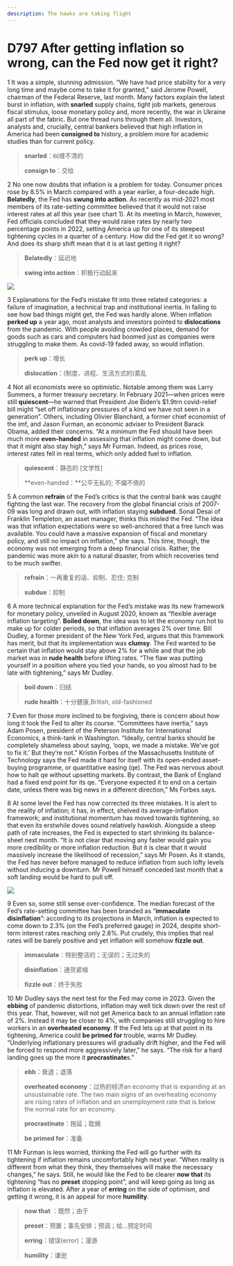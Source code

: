 ```yaml
---
description: The hawks are taking flight
---
```


# D797 After getting inflation so wrong, can the Fed now get it right?
1 It was a simple, stunning admission. “We have had price stability for a very long time and maybe come to take it for granted,” said Jerome Powell, chairman of the Federal Reserve, last month. Many factors explain the latest burst in inflation, with **snarled** supply chains, tight job markets, generous fiscal stimulus, loose monetary policy and, more recently, the war in Ukraine all part of the fabric. But one thread runs through them all. Investors, analysts and, crucially, central bankers believed that high inflation in America had been **consigned to** history, a problem more for academic studies than for current policy.

> **snarled**：纠缠不清的
 > 
> **consign to**：交给
 > 

2 No one now doubts that inflation is a problem for today. Consumer prices rose by 8.5% in March compared with a year earlier, a four-decade high. **Belatedly**, the Fed has **swung into action**. As recently as mid-2021 most members of its rate-setting committee believed that it would not raise interest rates at all this year (see chart 1). At its meeting in March, however, Fed officials concluded that they would raise rates by nearly two percentage points in 2022, setting America up for one of its steepest tightening cycles in a quarter of a century. How did the Fed get it so wrong? And does its sharp shift mean that it is at last getting it right?

> **Belatedly**：延迟地
 > 
> **swing into action**：积极行动起来
 > 

![](./archive/img/boxcnpyYaphYZ3D6kkBqfYdwGzh.png)

3 Explanations for the Fed’s mistake fit into three related categories: a failure of imagination, a technical trap and institutional inertia. In failing to see how bad things might get, the Fed was hardly alone. When inflation **perked up** a year ago, most analysts and investors pointed to **dislocations** from the pandemic. With people avoiding crowded places, demand for goods such as cars and computers had boomed just as companies were struggling to make them. As covid-19 faded away, so would inflation.

> **perk up**：增长
 > 
> **dislocation**：(制度、进程、生活方式的)紊乱
 > 

4 Not all economists were so optimistic. Notable among them was Larry Summers, a former treasury secretary. In February 2021—when prices were still **quiescent**—he warned that President Joe Biden’s $1.9trn covid-relief bill might “set off inflationary pressures of a kind we have not seen in a generation”. Others, including Olivier Blanchard, a former chief economist of the imf, and Jason Furman, an economic adviser to President Barack Obama, added their concerns. “At a minimum the Fed should have been much more **even-handed** in assessing that inflation might come down, but that it might also stay high,” says Mr Furman. Indeed, as prices rose, interest rates fell in real terms, which only added fuel to inflation.

> **quiescent**：静态的 [文学性]
 > 
> **even-handed：**公平无私的; 不偏不倚的
 > 

5 A common **refrain** of the Fed’s critics is that the central bank was caught fighting the last war. The recovery from the global financial crisis of 2007-09 was long and drawn out, with inflation staying **subdued**. Sonal Desai of Franklin Templeton, an asset manager, thinks this misled the Fed. “The idea was that inflation expectations were so well-anchored that a free lunch was available. You could have a massive expansion of fiscal and monetary policy, and still no impact on inflation,” she says. This time, though, the economy was not emerging from a deep financial crisis. Rather, the pandemic was more akin to a natural disaster, from which recoveries tend to be much swifter.

> **refrain**：一再重复的话、抑制、忍住; 克制
 > 
> **subdue**：抑制
 > 

6 A more technical explanation for the Fed’s mistake was its new framework for monetary policy, unveiled in August 2020, known as “flexible average inflation targeting”. **Boiled down**, the idea was to let the economy run hot to make up for colder periods, so that inflation averages 2% over time. Bill Dudley, a former president of the New York Fed, argues that this framework has merit, but that its implementation was **clumsy**. The Fed wanted to be certain that inflation would stay above 2% for a while and that the job market was in **rude health** before lifting rates. “The flaw was putting yourself in a position where you tied your hands, so you almost had to be late with tightening,” says Mr Dudley.

> **boil down**：归结
 > 
> **rude health**：十分健康,British, old-fashioned
 > 

7 Even for those more inclined to be forgiving, there is concern about how long it took the Fed to alter its course. “Committees have inertia,” says Adam Posen, president of the Peterson Institute for International Economics, a think-tank in Washington. “Ideally, central banks should be completely shameless about saying, ‘oops, we made a mistake. We’ve got to fix it.’ But they’re not.” Kristin Forbes of the Massachusetts Institute of Technology says the Fed made it hard for itself with its open-ended asset-buying programme, or quantitative easing (qe). The Fed was nervous about how to halt qe without upsetting markets. By contrast, the Bank of England had a fixed end point for its qe. “Everyone expected it to end on a certain date, unless there was big news in a different direction,” Ms Forbes says.

8 At some level the Fed has now corrected its three mistakes. It is alert to the reality of inflation; it has, in effect, shelved its average-inflation framework; and institutional momentum has moved towards tightening, so that even its erstwhile doves sound relatively hawkish. Alongside a steep path of rate increases, the Fed is expected to start shrinking its balance-sheet next month. “It is not clear that moving any faster would gain you more credibility or more inflation reduction. But it is clear that it would massively increase the likelihood of recession,” says Mr Posen. As it stands, the Fed has never before managed to reduce inflation from such lofty levels without inducing a downturn. Mr Powell himself conceded last month that a soft landing would be hard to pull off.

![](./archive/img/boxcnqBVNHQNGnEhjm0uFLKopUf.png)

9 Even so, some still sense over-confidence. The median forecast of the Fed’s rate-setting committee has been branded as “**immaculate disinflation**”: according to its projections in March, inflation is expected to come down to 2.3% (on the Fed’s preferred gauge) in 2024, despite short-term interest rates reaching only 2.8%. Put crudely, this implies that real rates will be barely positive and yet inflation will somehow **fizzle out**.

> **immaculate**：特别整洁的；无误的；无过失的
 > 
> **disinflation**：通货紧缩
 > 
> **fizzle out**：终于失败
 > 

10 Mr Dudley says the next test for the Fed may come in 2023. Given the **ebbing** of pandemic distortions, inflation may well tick down over the rest of this year. That, however, will not get America back to an annual inflation rate of 2%. Instead it may be closer to 4%, with companies still struggling to hire workers in an **overheated economy**. If the Fed lets up at that point in its tightening, America could **be primed for** trouble, warns Mr Dudley. “Underlying inflationary pressures will gradually drift higher, and the Fed will be forced to respond more aggressively later,” he says. “The risk for a hard landing goes up the more it **procrastinate**s.”

> **ebb**：衰退；退落
 > 
> **overheated economy**：过热的经济an economy that is expanding at an unsustainable rate. The two main signs of an overheating economy are rising rates of inflation and an unemployment rate that is below the normal rate for an economy.
 > 
> **procrastinate**：拖延；耽搁
 > 
> **be primed for**：准备
 > 

11 Mr Furman is less worried, thinking the Fed will go further with its tightening if inflation remains uncomfortably high next year. “When reality is different from what they think, they themselves will make the necessary changes,” he says. Still, he would like the Fed to be clearer **now that** its tightening “has no **preset** stopping point”, and will keep going as long as inflation is elevated. After a year of **erring** on the side of optimism, and getting it wrong, it is an appeal for more **humility**.

> **now that** ：既然；由于
 > 
> **preset**：预置；事先安排；预调；给…预定时间
 > 
> **erring**：错误(error)；漫游
 > 
> **humility**：谦逊
 > 

